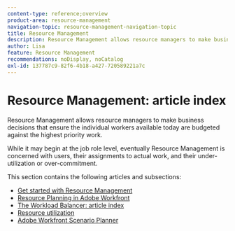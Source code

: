 ```yaml
---
content-type: reference;overview
product-area: resource-management
navigation-topic: resource-management-navigation-topic
title: Resource Management
description: Resource Management allows resource managers to make business decisions that ensure the individual workers available today are budgeted against the highest priority work. While it may begin at the job role level, eventually Resource Management is concerned with users and their under-utilization or over-commitment.
author: Lisa
feature: Resource Management
recommendations: noDisplay, noCatalog
exl-id: 137787c9-82f6-4b18-a427-720589221a7c
---
```

# Resource Management: article index

<!--Audited: 01/2024-->

Resource Management allows resource managers to make business decisions that ensure the individual workers available today are budgeted against the highest priority work. 

While it may begin at the job role level, eventually Resource Management is concerned with users, their assignments to actual work, and their under-utilization or over-commitment.

This section contains the following articles and subsections:

* [Get started with Resource Management](../../resource-mgmt/resource-mgmt-overview/get-started-resource-management.md)
* [Resource Planning in Adobe Workfront](/help/quicksilver/resource-mgmt/resource-planning/resource-planning-overview.md)
* [The Workload Balancer: article index](/help/quicksilver/resource-mgmt/workload-balancer/workload-balancer.md)
* [Resource utilization](/help/quicksilver/resource-mgmt/resource-utilization/resource-utilization.md)
* [Adobe Workfront Scenario Planner](/help/quicksilver/scenario-planner/scenario-planning.md)





